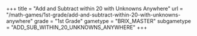 +++
title = "Add and Subtract within 20 with Unknowns Anywhere"
url = "/math-games/1st-grade/add-and-subtract-within-20-with-unknowns-anywhere"
grade = "1st Grade"
gametype = "BRIX_MASTER"
subgametype = "ADD_SUB_WITHIN_20_UNKNOWNS_ANYWHERE"
+++